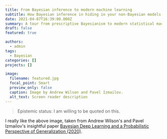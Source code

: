 ```yaml
---
title: From Bayesian inference to modern machine learning
subtitle: How Bayesian inference in hiding in your non-Bayesian models
date: 2021-04-07T16:39:00.000Z
summary: A tour from prescriptive Bayesianism to modern statistical machine learning.
draft: false
featured: true

authors:
  - admin
tags:
  - Bayesian
categories: []
projects: []

image:
  filename: featured.jpg
  focal_point: Smart
  preview_only: false
  caption: Image by Andrew Wilson and Pavel Izmailov.
  alt_text: Screen reader description
---
```


> Epistemic status: I am willing to be quoted on this.

I really like the above image, taken from Andrew Wilson's and Pavel Izmailov's insightful paper [Bayesian Deep Learning and a Probabilistic Perspective of Generalization (2020)](https://arxiv.org/abs/2002.08791).
